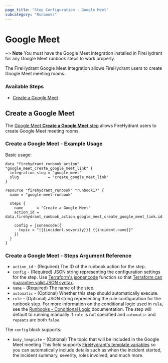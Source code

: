 ```yaml
---
page_title: "Step Configuration - Google Meet"
subcategory: "Runbooks"
---
```


# Google Meet

~> **Note** You must have the Google Meet integration installed in FireHydrant
for any Google Meet runbook steps to work properly.

The FireHydrant Google Meet integration allows FireHydrant users to create Google 
Meet meeting rooms.

### Available Steps

* [Create a Google Meet](#create-a-google-meet)

## Create a Google Meet

The [Google Meet **Create a Google Meet** step](https://support.firehydrant.com/hc/en-us/articles/360061049852-Integrating-with-Google-Meet)
allows FireHydrant users to create Google Meet meeting rooms.

### Create a Google Meet - Example Usage

Basic usage:
```hcl
data "firehydrant_runbook_action" "google_meet_create_google_meet_link" {
  integration_slug = "google_meet"
  slug             = "create_google_meet_link"
}

resource "firehydrant_runbook" "runbook17" {
  name = "google-meet-runbook"

  steps {
    name      = "Create a Google Meet"
    action_id = data.firehydrant_runbook_action.google_meet_create_google_meet_link.id

    config = jsonencode({
      topic = "[{{incident.severity}}] {{incident.name}}"
    })
  }
}
```

### Create a Google Meet - Steps Argument Reference

* `action_id` - (Required) The ID of the runbook action for the step.
* `config` - (Required) JSON string representing the configuration settings for the step.
  Use [Terraform's jsonencode](https://www.terraform.io/language/functions/jsonencode)
  function so that [Terraform can guarantee valid JSON syntax](https://www.terraform.io/language/expressions/strings#generating-json-or-yaml).
* `name` - (Required) The name of the step.
* `automatic` - (Optional) Whether this step should automatically execute.
* `rule` - (Optional) JSON string representing the rule configuration for the runbook step.
  For more information on the conditional logic used in `rule`, see the
  [Runbooks - Conditional Logic](./runbooks_conditional_logic.md) documentation.
  The step will default to running manually if `rule` is not specified and `automatic` and `repeats` are both `false`.

The `config` block supports:

* `body_template` - (Optional) The topic that will be included in the Google Meet meeting
  This field supports [FireHydrant's template variables](https://support.firehydrant.com/hc/en-us/articles/4409136426004-Using-template-variables-in-Runbooks)
  so you can automatically include details such as when the incident started, the incident summary, severity, roles involved, and much more.
